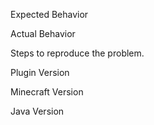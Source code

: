 Expected Behavior

Actual Behavior

Steps to reproduce the problem.

Plugin Version

Minecraft Version

Java Version

